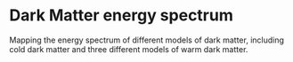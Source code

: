 # Dark Matter energy spectrum
Mapping the energy spectrum of different models of dark matter, including cold dark matter and three different models of warm dark matter.
